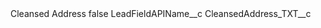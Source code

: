 <?xml version="1.0" encoding="UTF-8"?>
<CustomMetadata xmlns="http://soap.sforce.com/2006/04/metadata" xmlns:xsi="http://www.w3.org/2001/XMLSchema-instance" xmlns:xsd="http://www.w3.org/2001/XMLSchema">
    <label>Cleansed Address</label>
    <protected>false</protected>
    <values>
        <field>LeadFieldAPIName__c</field>
        <value xsi:type="xsd:string">CleansedAddress_TXT__c</value>
    </values>
</CustomMetadata>
